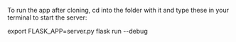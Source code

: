 To run the app after cloning, cd into the folder with it and type these in your terminal to start the server:

export FLASK_APP=server.py
flask run --debug